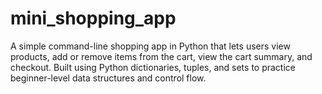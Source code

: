 # mini_shopping_app
A simple command-line shopping app in Python that lets users view products, add or remove items from the cart, view the cart summary, and checkout. Built using Python dictionaries, tuples, and sets to practice beginner-level data structures and control flow.
